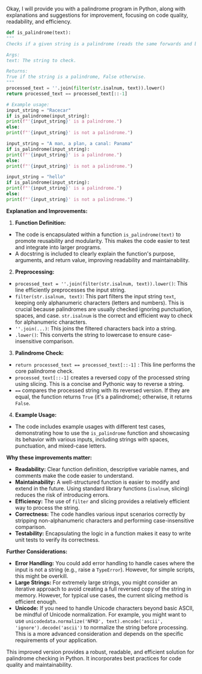 Okay, I will provide you with a palindrome program in Python, along with explanations and suggestions for improvement,
focusing on code quality, readability, and efficiency.

```python
def is_palindrome(text):
"""
Checks if a given string is a palindrome (reads the same forwards and backward).

Args:
text: The string to check.

Returns:
True if the string is a palindrome, False otherwise.
"""
processed_text = ''.join(filter(str.isalnum, text)).lower()
return processed_text == processed_text[::-1]

# Example usage:
input_string = "Racecar"
if is_palindrome(input_string):
print(f"'{input_string}' is a palindrome.")
else:
print(f"'{input_string}' is not a palindrome.")

input_string = "A man, a plan, a canal: Panama"
if is_palindrome(input_string):
print(f"'{input_string}' is a palindrome.")
else:
print(f"'{input_string}' is not a palindrome.")

input_string = "hello"
if is_palindrome(input_string):
print(f"'{input_string}' is a palindrome.")
else:
print(f"'{input_string}' is not a palindrome.")
```

**Explanation and Improvements:**

1. **Function Definition:**

- The code is encapsulated within a function `is_palindrome(text)` to promote reusability and modularity. This makes the
  code easier to test and integrate into larger programs.
- A docstring is included to clearly explain the function's purpose, arguments, and return value, improving readability
  and maintainability.

2. **Preprocessing:**

- `processed_text = ''.join(filter(str.isalnum, text)).lower()`: This line efficiently preprocesses the input string.
- `filter(str.isalnum, text)`: This part filters the input string `text`, keeping only alphanumeric characters (letters
  and numbers). This is crucial because palindromes are usually checked ignoring punctuation, spaces, and case.
  `str.isalnum` is the correct and efficient way to check for alphanumeric characters.
- `''.join(...)`: This joins the filtered characters back into a string.
- `.lower()`: This converts the string to lowercase to ensure case-insensitive comparison.

3. **Palindrome Check:**

- `return processed_text == processed_text[::-1]` : This line performs the core palindrome check.
- `processed_text[::-1]` creates a reversed copy of the processed string using slicing. This is a concise and Pythonic
  way to reverse a string.
- `==` compares the processed string with its reversed version. If they are equal, the function returns `True` (it's a
  palindrome); otherwise, it returns `False`.

4. **Example Usage:**

- The code includes example usages with different test cases, demonstrating how to use the `is_palindrome` function and
  showcasing its behavior with various inputs, including strings with spaces, punctuation, and mixed-case letters.

**Why these improvements matter:**

- **Readability:** Clear function definition, descriptive variable names, and comments make the code easier to
  understand.
- **Maintainability:** A well-structured function is easier to modify and extend in the future. Using standard library
  functions (`isalnum`, slicing) reduces the risk of introducing errors.
- **Efficiency:** The use of `filter` and slicing provides a relatively efficient way to process the string.
- **Correctness:** The code handles various input scenarios correctly by stripping non-alphanumeric characters and
  performing case-insensitive comparison.
- **Testability:** Encapsulating the logic in a function makes it easy to write unit tests to verify its correctness.

**Further Considerations:**

- **Error Handling:** You could add error handling to handle cases where the input is not a string (e.g., raise a
  `TypeError`). However, for simple scripts, this might be overkill.
- **Large Strings:** For extremely large strings, you might consider an iterative approach to avoid creating a full
  reversed copy of the string in memory. However, for typical use cases, the current slicing method is efficient enough.
- **Unicode:** If you need to handle Unicode characters beyond basic ASCII, be mindful of Unicode normalization. For
  example, you might want to use `unicodedata.normalize('NFKD', text).encode('ascii', 'ignore').decode('ascii')` to
  normalize the string before processing. This is a more advanced consideration and depends on the specific requirements
  of your application.

This improved version provides a robust, readable, and efficient solution for palindrome checking in Python. It
incorporates best practices for code quality and maintainability.

